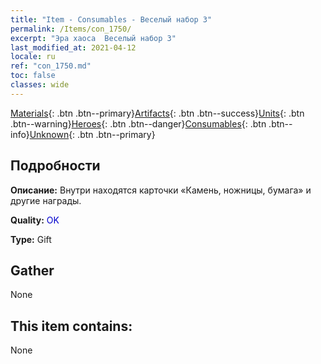 ```yaml
---
title: "Item - Consumables - Веселый набор 3"
permalink: /Items/con_1750/
excerpt: "Эра хаоса  Веселый набор 3"
last_modified_at: 2021-04-12
locale: ru
ref: "con_1750.md"
toc: false
classes: wide
---
```

 [Materials](/ru/Items/){: .btn .btn--primary}[Artifacts](/ru/Items/Artifacts/){: .btn .btn--success}[Units](/ru/Items/Units/){: .btn .btn--warning}[Heroes](/ru/Items/Heroes/){: .btn .btn--danger}[Consumables](/ru/Items/Consumables/){: .btn .btn--info}[Unknown](/ru/Items/Unknown/){: .btn .btn--primary}

## Подробности
 **Описание:** Внутри находятся карточки «Камень, ножницы, бумага» и другие награды.

 **Quality:** <span style="color: #0000CD">OK</span>

 **Type:** Gift

## Gather

  None

## This item contains:

  None

